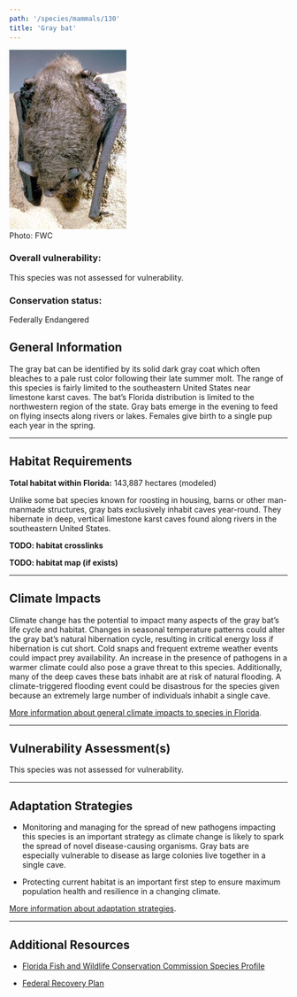 ```yaml
---
path: '/species/mammals/130'
title: 'Gray bat'
---
```


<content-header icon="bats" title="Gray bat" subtitle="Myotis grisescens"></content-header>

<div id="TopSection">

<div class="header-photo"><img src="130.jpg" alt="Photo for Gray bat"/>
<figcaption>Photo: FWC</figcaption></div>

<div>

### Overall vulnerability:

This species was not assessed for vulnerability.

### Conservation status:

Federally Endangered

</div>
</div>

## General Information

The gray bat can be identified by its solid dark gray coat which often bleaches to a pale rust color following their late summer molt.  The range of this species is fairly limited to the southeastern United States near limestone karst caves. The bat’s Florida distribution is limited to the northwestern region of the state.  Gray bats emerge in the evening to feed on flying insects along rivers or lakes.  Females give birth to a single pup each year in the spring.

<hr />

## Habitat Requirements

**Total habitat within Florida:** 143,887 hectares (modeled)

Unlike some bat species known for roosting in housing, barns or other man-manmade structures, gray bats exclusively inhabit caves year-round.  They hibernate in deep, vertical limestone karst caves found along rivers in the southeastern United States.

**TODO: habitat crosslinks**

**TODO: habitat map (if exists)**

<hr />

## Climate Impacts

Climate change has the potential to impact many aspects of the gray bat’s life cycle and habitat.  Changes in seasonal temperature patterns could alter the gray bat’s natural hibernation cycle, resulting in critical energy loss if hibernation is cut short.  Cold snaps and frequent extreme weather events could impact prey availability.  An increase in the presence of pathogens in a warmer climate could also pose a grave threat to this species.  Additionally, many of the deep caves these bats inhabit are at risk of natural flooding.  A climate-triggered flooding event could be disastrous for the species given because an extremely large number of individuals inhabit a single cave.

[More information about general climate impacts to species in Florida](/impacts/species).



<hr />

## Vulnerability Assessment(s)

This species was not assessed for vulnerability.

<hr />

## Adaptation Strategies

- Monitoring and managing for the spread of new pathogens impacting this species is an important strategy as climate change is likely to spark the spread of novel disease-causing organisms. Gray bats are especially vulnerable to disease as large colonies live together in a single cave.

- Protecting current habitat is an important first step to ensure maximum population health and resilience in a changing climate.

[More information about adaptation strategies](/strategies).

<hr />


## Additional Resources

- [Florida Fish and Wildlife Conservation Commission Species Profile](https://myfwc.com/wildlifehabitats/profiles/mammals/land/gray-bat/)

- [Federal Recovery Plan](https://ecos.fws.gov/docs/recovery_plan/820701.pdf)
